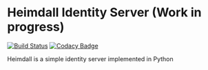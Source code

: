 # Heimdall Identity Server (Work in progress)

[![Build Status](https://travis-ci.com/OneTesseractInMultiverse/heimdall.svg?branch=master)](https://travis-ci.com/OneTesseractInMultiverse/heimdall)
[![Codacy Badge](https://api.codacy.com/project/badge/Grade/7cf9c3fb4aca4b3dba87940ca26f72a5)](https://www.codacy.com/app/OneTesseractInMultiverse/heimdall?utm_source=github.com&amp;utm_medium=referral&amp;utm_content=OneTesseractInMultiverse/heimdall&amp;utm_campaign=Badge_Grade)



Heimdall is a simple identity server implemented in Python 

